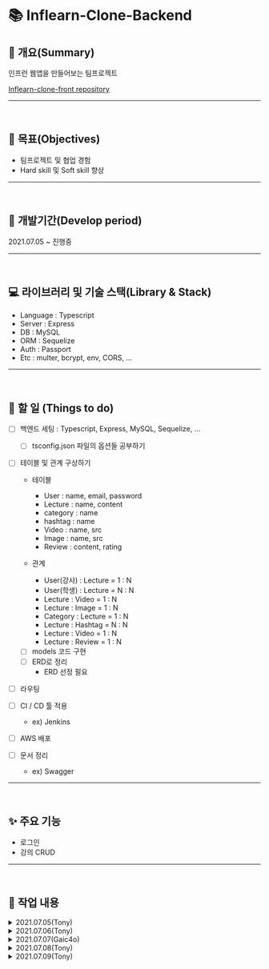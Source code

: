 # 📚 Inflearn-Clone-Backend

## 📖 개요(Summary)

인프런 웹앱을 만들어보는 팀프로젝트

[Inflearn-clone-front repository](https://github.com/MinwooJJ/inflearn-clone-front)

---

<br />

## 🎯 목표(Objectives)

- 팀프로젝트 및 협업 경험
- Hard skill 및 Soft skill 향상

---

<br />

## 📆 개발기간(Develop period)

2021.07.05 ~ 진행중

---

<br />

## 💻 라이브러리 및 기술 스택(Library & Stack)

- Language : Typescript
- Server : Express
- DB : MySQL
- ORM : Sequelize
- Auth : Passport
- Etc : multer, bcrypt, env, CORS, ...

---

<br />

## 📑 할 일 (Things to do)

- [ ] 백엔드 세팅 : Typescript, Express, MySQL, Sequelize, ...
  - [ ] tsconfig.json 파일의 옵션들 공부하기
- [ ] 테이블 및 관계 구상하기

  - 테이블

    - User : name, email, password
    - Lecture : name, content
    - category : name
    - hashtag : name
    - Video : name, src
    - Image : name, src
    - Review : content, rating

  - 관계
    - User(강사) : Lecture = 1 : N
    - User(학생) : Lecture = N : N
    - Lecture : Video = 1 : N
    - Lecture : Image = 1 : N
    - Category : Lecture = 1 : N
    - Lecture : Hashtag = N : N
    - Lecture : Video = 1 : N
    - Lecture : Review = 1 : N
  - [ ] models 코드 구현
  - [ ] ERD로 정리
    - ERD 선정 필요

- [ ] 라우팅
- [ ] CI / CD 툴 적용
  - ex) Jenkins
- [ ] AWS 배포
- [ ] 문서 정리
  - ex) Swagger

---

<br />

## ✨ 주요 기능

- 로그인
- 강의 CRUD

---

<br />

## 📗 작업 내용

<details>
<summary>2021.07.05(Tony)</summary>

github repository 생성

- collaborator 초대
- branch protect rule 설정

Readme 작성

package 다운<br />
npm install -g typescript : typescript 설치<br />
tsc --init : typescript 설정파일 생성(tsconfig.json)<br />
tsconfig.json 수정

npm install --save-dev nodemon ts-node<br />
npm install @types/express<br />
npm i -D @types/node<br />
npm i typescript<br />
npm i express // 이것 때문에 한시간 날림, Javascript 버전이 왜 필요한거지?

git checkout -b dev

- dev라는 브랜치를 만들고 그 브랜치로 스위칭

참고문헌

- [typescript을 사용해 express 세팅](https://hckcksrl.medium.com/typescript-%EC%9D%84-%EC%82%AC%EC%9A%A9%ED%95%B4-express-node-js-%EC%84%B8%ED%8C%85-12bbdd62513f)
- [Typescript-express-nojs설정](https://velog.io/@y1andyu/TypeScript-Express-node.js-%EC%84%A4%EC%A0%95%ED%95%98%EA%B8%B0)
- [ts-node 관련 에러](https://stackoverflow.com/questions/44764004/ts-node-is-not-recognized-as-an-internal-or-external-command-operable-program)

</details>

<details>
<summary>2021.07.06(Tony)</summary>

- mysql, sequelize 설치

- npm install --save cors dotenv
- npm install --save-dev @types/cors

  - 어제 설치한 라이브러리 외 추가로 필요한 라이브러리들 설치
  - cors, @types/cors : CORS 라이브러리

- npm install --save mysql2 sequelize sequelize-cli

  - mysql2 : 노드와 mysql을 연결시켜주는 드라이버

- npx sequelize-cli init

  - config, models, migration, seeder 각각의 dir 생성
  - config : sequelize 설정
  - models : DB models - table, relationship 지정
  - seeder :

- sequelize config

- models DB Table, relationship

### 참고 문헌

- [NodeJS-Express-Typescript로 Sequelize 환경 구축](https://velog.io/@dlawogus/NodeJS-Express-Typescript%EB%A1%9C-Sequelize%ED%99%98%EA%B2%BD%EA%B5%AC%EC%B6%95)
- [npm @type/cors](https://www.npmjs.com/package/@types/cors)
- [ts-nodebird](https://github.com/ZeroCho/ts-nodebird)
- [sequelize-typescript 공식문서](https://sequelize.org/master/manual/typescript.html)
</details>

<details>
<summary>2021.07.07(Gaic4o)</summary>

`config`

- 부분 type 정의.

`models`

1. comment(댓글)
2. image(이미지 파일)
3. post(게시글)
4. user(유저)
5. video(비디오)

`passport`

1. index.ts (만들어 놓기)
2. kakao.ts (카카오 로그인)
3. local.ts (로컬 로그인)

`routes`

1. middleware.ts (로그인 동작)
2. post.ts (게시글에 관련 된 라우터)
3. user.ts (유저에 관련 된 라우터)
</details>

<details>
<summary>2021.07.08(Tony)</summary>

### config/config.ts

type IConfig -> Config

- I는 interface를 명시하기 위해 붙이므로 수정

IConfigGroup의 값을 dotenv 를 사용하여 비공개

- PASSWORD같은 것의 하드코딩을 지양
- 민수님과 내 local db 이름이 다르므로 전부 dotenv 파일에 넣어서 사용

models/user.ts

- userId -> email : column 명 변경

models/post.ts -> lecture.ts 파일명 변경

- UserId : number -> column 삭제 : 나중에 필요하면 추가할 예정

models/comment.ts -> review.ts 파일명 변경

### 문제점

db연결이 안되는 중

- ConnectionError [SequelizeConnectionError]: Unknown database 'inflearn-clone'
- Error: Unknown database 'inflearn-clone'
- 문제 해결을 위한 노력
  - sequelize.query(`CREATE DATABASE IF NOT EXISTS \`${database}\`;`);
  - DB 연결 후 연결하려는 database의 이름과 일치하는게 없으면 만들게 함
    - 아직 해결 안됨

</details>

<details>
<summary>2021.07.09(Tony)</summary>

### DB연결 문제

MySQL에서 SCHEMA == DATABASE

DB 연결문제 해결 중

- SHOW GLOBAL VARIABLES LIKE 'PORT'; -> mysql 접속 후 확인 3306
- mysql 터미널로 직접 접속해서 수동으로 DB생성
  - https://carpet-part1.tistory.com/317
  - CREATE DATABASE (dbname)
    - dbname : inflearn-clone으로 하니까 생성 안됨
      - inflearn으로 생성
- 연결 문제 해결 됨

### eslint rule 수정

```json
    "lines-between-class-members": [
      "error",
      "always",
      { "exceptAfterSingleLine": true }
    ]
```

### sequelize with Typescript

#### strict type-checking

```typescript
interface UserAttributes {
  id: number;
  email: string;
  nickName: string | null;
  password: string;
}

interface UserCreationAttributes extends Optional<UserAttributes, 'id'> {}

class User
  extends Model<UserAttributes, UserCreationAttributes>
  implements UserAttributes
{
  public id!: number;
  public email!: string;
  public nickName!: string;
  public password!: string;

  public readonly createdAt!: Date;
  public readonly updatedAt!: Date;
}
```

#### usage without strict types for attributes

```Typescript
class User extends Model {
  public id!: number;
  public email!: string;
  public nickName!: string;
  public password!: string;
}
```

user에만 strict으로 적용해보고 나중에 무슨 차이가 있는지 확인해보자.

</details>
